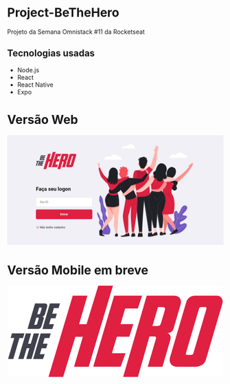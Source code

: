 # Project-BeTheHero
Projeto da Semana Omnistack #11 da Rocketseat


<h2>Tecnologias usadas</h2>
<ul>
  <li>Node.js</li>
  <li>React</li>
  <li>React Native</li>
  <li>Expo</li>
</ul>


<h1>Versão Web</h1>

<p align="center">
 <img src="https://github.com/Djaysson/Project-BeTheHero/blob/master/frontend/src/assets/Webimg.JPG">
</p>


<h1>Versão Mobile em breve</h1>

<p align="center">
 <img src="https://github.com/Djaysson/Project-BeTheHero/blob/master/frontend/src/assets/logo.svg">
</p>